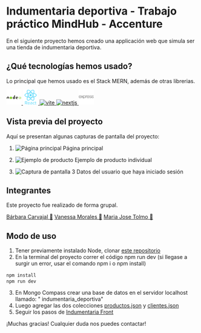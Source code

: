 # Indumentaria deportiva - Trabajo práctico MindHub - Accenture

En el siguiente proyecto hemos creado una applicación web que simula ser una tienda de indumentaria deportiva.

## ¿Qué tecnologías hemos usado?
Lo principal que hemos usado es el Stack MERN, además de otras librerias.

<p align="left"> 
<a href="https://nodejs.org/" target="_blank" rel="noreferrer"> 
<img src="https://raw.githubusercontent.com/devicons/devicon/master/icons/nodejs/nodejs-original-wordmark.svg" alt="nodejs" width="40" height="40"/> 
</a> 
<a href="https://reactjs.org/" target="_blank" rel="noreferrer"> 
<img src="https://raw.githubusercontent.com/devicons/devicon/master/icons/react/react-original-wordmark.svg" alt="react" width="40" height="40"/> 
</a> 
<a href="https://vitejs.dev/" target="_blank" rel="noreferrer"> 
<img src="https://vitejs.dev/logo.svg" alt="vite" width="40" height="40"/> 
</a> 
<a href="https://nextjs.org/" target="_blank" rel="noreferrer"> 
<img src="https://cdn.worldvectorlogo.com/logos/next-js.svg" alt="nextjs" width="40" height="40"/> 
</a> 
<a href="https://expressjs.com/" target="_blank" rel="noreferrer"> 
<img src="https://raw.githubusercontent.com/devicons/devicon/master/icons/express/express-original-wordmark.svg" alt="express" width="40" height="40"/> 
</a> 
</p>


## Vista previa del proyecto

Aquí se presentan algunas capturas de pantalla del proyecto:

1. ![Página principal](https://i.postimg.cc/PJG3qrMd/Captura-de-pantalla-2023-08-04-a-la-s-19-38-18.png)
   Página principal

2. ![Ejemplo de producto](https://i.postimg.cc/rmRZctxh/Captura-de-pantalla-2023-08-04-a-la-s-19-38-44.png)
   Ejemplo de producto individual

3. ![Captura de pantalla 3](https://i.postimg.cc/fbrq6vtt/Captura-de-pantalla-2023-08-04-a-la-s-19-39-03.png)
   Datos del usuario que haya iniciado sesión


## Integrantes
Este proyecto fue realizado de forma grupal.

[Bárbara Carvajal 🌼](https://github.com/BarbaraCarvajal)
[Vanessa Morales 🌼](https://github.com/vnssmorales)
[Maria Jose Tolmo 🌼](https://github.com/mjtBootcamp)



## Modo de uso

1. Tener previamente instalado Node, clonar [este repositorio](https://github.com/BarbaraCarvajal/indumentaria-deportiva-backend)
2. En la terminal del proyecto correr el código npm run dev (si llegase a surgir un error, usar el comando npm i o npm install)

```
npm install
npm run dev
```

3. En Mongo Compass crear una base de datos en el servidor localhost llamado: " indumentaria_deportiva"
4. Luego agregar las dos colecciones [productos.json](https://github.com/BarbaraCarvajal/indumentaria-deportiva-backend/blob/master/productos.json) y [clientes.json](https://github.com/BarbaraCarvajal/indumentaria-deportiva-backend/blob/master/usuarios.json)
5. Seguir los pasos de [Indumentaria Front](https://github.com/vnssmorales/Tienda_Indumentaria_deportiva_Front)

¡Muchas gracias! Cualquier duda nos puedes contactar! 






